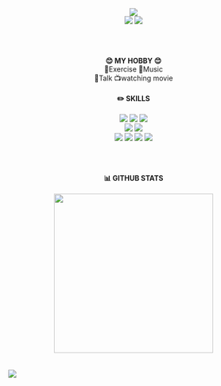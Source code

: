 <div align="center">


<img src="https://capsule-render.vercel.app/api?type=waving&color=auto&height=100&section=header&fontSize=30&text=🖐🏻YoungSoon🖐🏻">
<br>
<img src="https://hits.seeyoufarm.com/api/count/incr/badge.svg?url=https%3A%2F%2Fgithub.com%2Fyoungsoon12&count_bg=%23E4CEF0&title_bg=%23D1DDF2&icon=&icon_color=%23E8E5E5&title=hits&edge_flat=false">
<img src="https://mazassumnida.wtf/api/mini/generate_badge?boj=enejwk789">
</div>

<br><br>
<div align="center">
<b>😊 MY HOBBY 😊</b>
<br />
💪Exercise 🎵Music <br />
 💬Talk 📺watching movie
<br><br>
</div>

<div align="center">
<b>✏️ SKILLS </b>
<br><br>
<img src="https://img.shields.io/badge/html5-E34F26?style=flat&logo=html5&logoColor=white">
<img src="https://img.shields.io/badge/css-1572B6?style=flat&logo=css3&logoColor=white">
<img src="https://img.shields.io/badge/javascript-F7DF1E?style=flat&logo=javascript&logoColor=black">
<br>
<img src="https://img.shields.io/badge/React-61DAFB?style=flat&logo=React&logoColor=black"/>
<img src="https://img.shields.io/badge/Node.js-339933?style=flat&logo=Node.js&logoColor=white"/>
<br>
<img src="https://img.shields.io/badge/GitHub-181717?style=flat&logo=GitHub&logoColor=white"/>
<img src="https://img.shields.io/badge/Notion-white?style=flat&logo=Notion&logoColor=000000">
<img src="https://img.shields.io/badge/Slack-4A154B?style=flat&logo=Slack&logoColor=white">
<img src="https://img.shields.io/badge/Discord-5865f2?style=flat&logo=Discord&logoColor=white">
</div>

<br><br>
<div align="center">
<b>📊 GITHUB STATS</b> <br><br>
<img src="https://github-readme-stats.vercel.app/api/top-langs/?username=youngsoon12&layout=compact&card_width=445&langs_count=6" width="320" />
</div>
<br><br>
<img src="https://capsule-render.vercel.app/api?type=waving&color=auto&height=100&section=footer">
</div>
